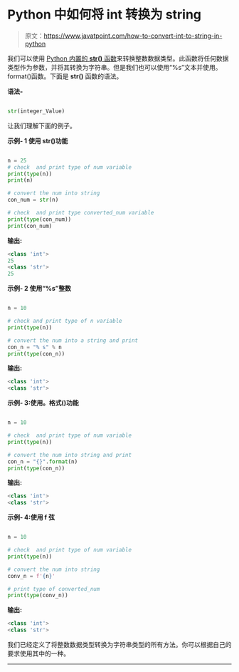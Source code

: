 # Python 中如何将 int 转换为 string

> 原文：<https://www.javatpoint.com/how-to-convert-int-to-string-in-python>

我们可以使用 [Python 内置的 **str()** 函数](https://www.javatpoint.com/python-str-function)来转换整数数据类型。此函数将任何数据类型作为参数，并将其转换为字符串。但是我们也可以使用“%s”文本并使用。format()函数。下面是 **str()** 函数的语法。

**语法-**

```py

str(integer_Value)

```

让我们理解下面的例子。

**示例- 1 使用 str()功能**

```py

n = 25
# check  and print type of num variable
print(type(n))
print(n)

# convert the num into string
con_num = str(n)

# check  and print type converted_num variable
print(type(con_num))
print(con_num)

```

**输出:**

```py
<class 'int'>
25
<class 'str'>
25

```

**示例- 2 使用“%s”整数**

```py

n = 10

# check and print type of n variable
print(type(n))

# convert the num into a string and print
con_n = "% s" % n
print(type(con_n))

```

**输出:**

```py
<class 'int'>
<class 'str'>

```

**示例- 3:使用。格式()功能**

```py

n = 10

# check  and print type of num variable
print(type(n))

# convert the num into string and print
con_n = "{}".format(n)
print(type(con_n))

```

**输出:**

```py
<class 'int'>
<class 'str'>

```

**示例- 4:使用 f 弦**

```py

n = 10

# check  and print type of num variable
print(type(n))

# convert the num into string
conv_n = f'{n}'

# print type of converted_num
print(type(conv_n)) 

```

**输出:**

```py
<class 'int'>
<class 'str'>

```

我们已经定义了将整数数据类型转换为字符串类型的所有方法。你可以根据自己的要求使用其中的一种。

* * *